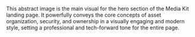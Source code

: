 This abstract image is the main visual for the hero section of the Media Kit landing page. It powerfully conveys the core concepts of asset organization, security, and ownership in a visually engaging and modern style, setting a professional and tech-forward tone for the entire page.